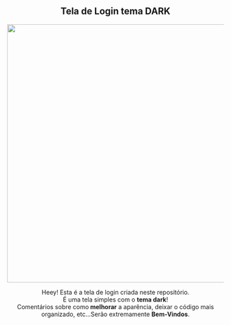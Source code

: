 <span align="center">

##  Tela de Login tema DARK 

</span>


<div align="center">
<img src="https://user-images.githubusercontent.com/113398483/211604081-fa519183-eda6-4959-9e8a-93c5fb1e687d.PNG" width="600px" />
</div>


<p align="center">
  Heey! Esta é a tela de login criada neste repositório. <br>É uma tela simples com o <strong> tema dark</strong>! <br> Comentários sobre como<strong> melhorar</strong> a aparência, deixar o código mais organizado, etc...Serão extremamente <strong>Bem-Vindos</strong>.<br />
</p>
